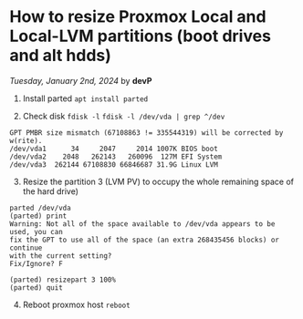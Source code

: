 # How to resize Proxmox Local and Local-LVM partitions (boot drives and alt hdds)

*Tuesday, January 2nd, 2024* by **devP**


1. Install parted 
`apt install parted`

2. Check disk
`fdisk -l`
`fdisk -l /dev/vda | grep ^/dev`

>
    GPT PMBR size mismatch (67108863 != 335544319) will be corrected by w(rite).
    /dev/vda1      34     2047     2014 1007K BIOS boot
    /dev/vda2    2048   262143   260096  127M EFI System
    /dev/vda3  262144 67108830 66846687 31.9G Linux LVM


3. Resize the partition 3 (LVM PV) to occupy the whole remaining space of the hard drive)
>
    parted /dev/vda
    (parted) print
    Warning: Not all of the space available to /dev/vda appears to be used, you can
    fix the GPT to use all of the space (an extra 268435456 blocks) or continue
    with the current setting? 
    Fix/Ignore? F 

    (parted) resizepart 3 100%
    (parted) quit

4. Reboot proxmox host
`reboot`
